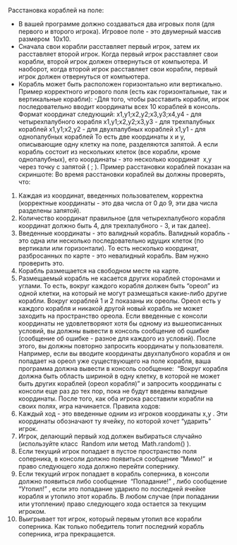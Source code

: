 Расстановка кораблей на поле:
- В вашей программе должно создаваться два игровых поля
(для первого и второго игрока). Игровое поле - это двумерный
массив размером ​ 10x10​
 .
- Сначала свои корабли расставляет первый игрок, затем их
расставляет второй игрок. Когда первый игрок расставляет
свои корабли, второй игрок должен отвернуться от
компьютера. И наоборот, когда второй игрок расставляет свои
корабли, первый игрок должен отвернуться от компьютера.
- Корабль может быть расположен горизонтально или
вертикально.
Пример корректного игрового поля (есть как горизонтальные,
так и вертикальные корабли):
-Для того, чтобы расставить корабли, игрок последовательно
вводит координаты всех 10 кораблей в консоль. Формат
координат следующий:
x1,y1;x2,y2;x3,y3;x4,y4​ - для четырехпалубного корабля
x1,y1;x2,y2;x3,y3​ - для трехпалубных кораблей
x1,y1;x2,y2​ - для двухпалубных кораблей
x1,y1​ - для однопалубных кораблей
То есть две координаты x и y, описывающие одну клетку на поле,
разделяются запятой. А если корабль состоит из нескольких клеток
(все корабли, кроме однопалубных), его координаты - это несколько
координат ​ x,y​ через точку с запятой (​
 ;​
 ). Пример расстановки
кораблей показан на скриншоте:
Во время расстановки кораблей вы должны проверять, что:
1) Каждая из координат, введенных пользователем, корректна
(корректные координаты - это два числа от 0 до 9, эти два
числа разделены запятой).
2) Количество координат правильное (для четырехпалубного
корабля координат должно быть 4, для трехпалубного - 3, и
так далее).
3) Введенные координаты - это валидный корабль. Валидный
корабль - это одна или несколько последовательно идущих
клеток (по вертикали или горизонтали). То есть несколько
координат, разбросанных по карте - это невалидный корабль.
Вам нужно проверить это.
4) Корабль размещается на свободном месте на карте.
5) Размещаемый корабль не касается других кораблей
сторонами и углами. То есть, вокруг каждого корабля должен
быть “ореол” из одной клетки, на который не могут
размещаться какие-либо другие корабли.
Вокруг кораблей 1 и 2 показаны их ореолы. Ореол есть у каждого
корабля и никакой другой новый корабль не может заходить на
пространство ореола.
Если введенные с консоли координаты не удовлетворяют хотя бы
одному из вышеописанных условий, вы должны вывести в консоль
сообщение об ошибке (сообщение об ошибке - разное для каждого
из условий). После этого, вы должны повторно запросить
координаты у пользователя.
Например, если вы вводите координаты двухпалубного корабля и
он попадает на ореол уже существующего на поле корабля, ваша
программа должна вывести в консоль сообщение: ​
 “Вокруг
корабля должна быть область шириной в одну клетку, в
которой не может быть других кораблей (ореол
корабля)”​ и запросить координаты с консоли еще раз до тех пор,
пока не будут введены валидные координаты.
После того, как оба игрока расставили корабли на своих полях, игра
начинается.
Правила ходов:
1) Каждый ход - это введенные одним из игроков координаты
x,y​ . Эти координаты обозначают ту ячейку, по которой хочет
“ударить” игрок.
2) Игрок, делающий первый ход должен выбираться случайно
(используйте класс ​ Random​ или метод ​
 Math.random()​
 ).
3) Если текущий игрок попадает в пустое пространство поля
соперника, в консоли должно появиться сообщение “Мимо!”​ ​
 и
право следующего хода должно перейти сопернику.
4) Если текущий игрок попадает в корабль соперника, в консоли
должно появиться либо сообщение ​
 “Попадание!”​
 , либо
сообщение ​ “Утопил!”​
 , если это попадание ударило по
последней ячейке корабля и утопило этот корабль. В любом
случае (при попадании или утоплении) право следующего
хода остается за текущим игроком.
5) Выигрывает тот игрок, который первым утопил все корабли
соперника. Как только победитель топит последний корабль
соперника, игра прекращается.
